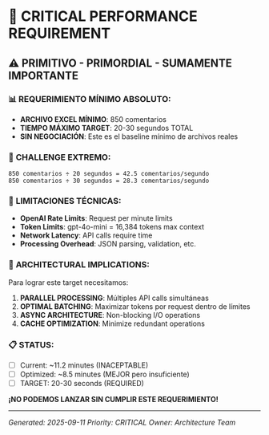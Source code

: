 # 🚨 CRITICAL PERFORMANCE REQUIREMENT

## ⚠️ **PRIMITIVO - PRIMORDIAL - SUMAMENTE IMPORTANTE**

### 📊 **REQUERIMIENTO MÍNIMO ABSOLUTO:**
- **ARCHIVO EXCEL MÍNIMO**: 850 comentarios
- **TIEMPO MÁXIMO TARGET**: 20-30 segundos TOTAL
- **SIN NEGOCIACIÓN**: Este es el baseline mínimo de archivos reales

### 🎯 **CHALLENGE EXTREMO:**
```
850 comentarios ÷ 20 segundos = 42.5 comentarios/segundo
850 comentarios ÷ 30 segundos = 28.3 comentarios/segundo
```

### 🚨 **LIMITACIONES TÉCNICAS:**
- **OpenAI Rate Limits**: Request per minute limits
- **Token Limits**: gpt-4o-mini = 16,384 tokens max context
- **Network Latency**: API calls require time
- **Processing Overhead**: JSON parsing, validation, etc.

### 🎯 **ARCHITECTURAL IMPLICATIONS:**
Para lograr este target necesitamos:
1. **PARALLEL PROCESSING**: Múltiples API calls simultáneas
2. **OPTIMAL BATCHING**: Maximizar tokens por request dentro de límites
3. **ASYNC ARCHITECTURE**: Non-blocking I/O operations
4. **CACHE OPTIMIZATION**: Minimize redundant operations

### 📋 **STATUS:**
- [ ] Current: ~11.2 minutes (INACEPTABLE)
- [ ] Optimized: ~8.5 minutes (MEJOR pero insuficiente)
- [ ] TARGET: 20-30 seconds (REQUIRED)

**¡NO PODEMOS LANZAR SIN CUMPLIR ESTE REQUERIMIENTO!**

---
*Generated: 2025-09-11*
*Priority: CRITICAL*
*Owner: Architecture Team*